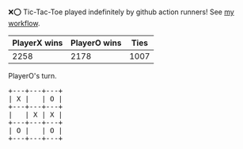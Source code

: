 :x::o: Tic-Tac-Toe played indefinitely by github action runners! See [my workflow](.github/workflows/play.yaml).

|PlayerX wins|PlayerO wins|Ties|
|-|-|-|
|2258|2178|1007|

PlayerO's turn.

<pre>
+---+---+---+
| X |   | O |
+---+---+---+
|   | X | X |
+---+---+---+
| O |   | O |
+---+---+---+
</pre>